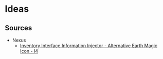 # Ideas

## Sources

- Nexus
  - [Inventory Interface Information Injector - Alternative Earth Magic Icon - I4](https://www.nexusmods.com/skyrimspecialedition/mods/92170)
